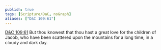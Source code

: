 ```yaml
---
publish: true
tags: [Scripture/DaC, noGraph]
aliases: ["D&C 109:61"]
---
```

[D&C 109:61](https://churchofjesuschrist.org/study/scriptures/dc-testament/dc/109?lang=eng&id=p61#p61) But thou knowest that thou hast a great love for the children of Jacob, who have been scattered upon the mountains for a long time, in a cloudy and dark day.
